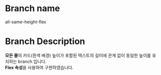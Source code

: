 # Branch name

all-same-height-flex

# Branch Description

**모든 줄**의 카드(흰색 배경) 높이가 포함된 텍스트의 길이에 관계 없이 동일한 높이를 유지하는 branch 입니다.  
**Flex 속성**을 사용하여 구현하였습니다.
